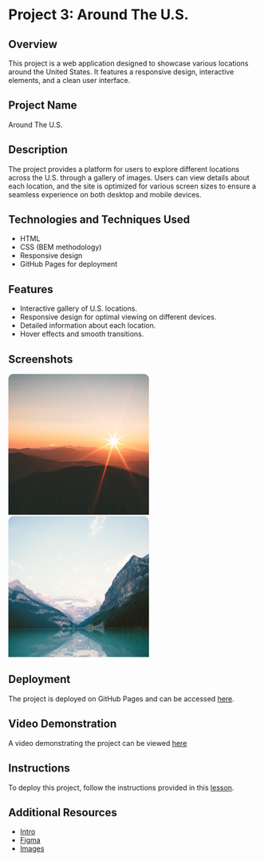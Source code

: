 # Project 3: Around The U.S.

## Overview

This project is a web application designed to showcase various locations around the United States. It features a responsive design, interactive elements, and a clean user interface.

## Project Name

Around The U.S.

## Description

The project provides a platform for users to explore different locations across the U.S. through a gallery of images. Users can view details about each location, and the site is optimized for various screen sizes to ensure a seamless experience on both desktop and mobile devices.

## Technologies and Techniques Used

- HTML
- CSS (BEM methodology)
- Responsive design
- GitHub Pages for deployment

## Features

- Interactive gallery of U.S. locations.
- Responsive design for optimal viewing on different devices.
- Detailed information about each location.
- Hover effects and smooth transitions.

## Screenshots

![Bald-Mountains](images/bald-mountains.png)
![Lake-louise](images/lake-louise.png)

## Deployment

The project is deployed on GitHub Pages and can be accessed [here](https://neca09.github.io/se_project_aroundtheus/).

## Video Demonstration

A video demonstrating the project can be viewed [here](https://youtu.be/VegDvRLVlOI?si=MZGSSW_Vr6x5CWsDkjdfv)

## Instructions

To deploy this project, follow the instructions provided in this [lesson](https://tripleten.com/trainer/web/lesson/5de5bb2f-93ca-419e-a0a0-10376b4712bc/?from=program).

## Additional Resources

- [Intro](#)
- [Figma](#)
- [Images](#)

